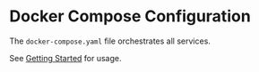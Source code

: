 # Docker Compose Configuration

The `docker-compose.yaml` file orchestrates all services.

See [Getting Started](../getting-started/installation.md) for usage.
